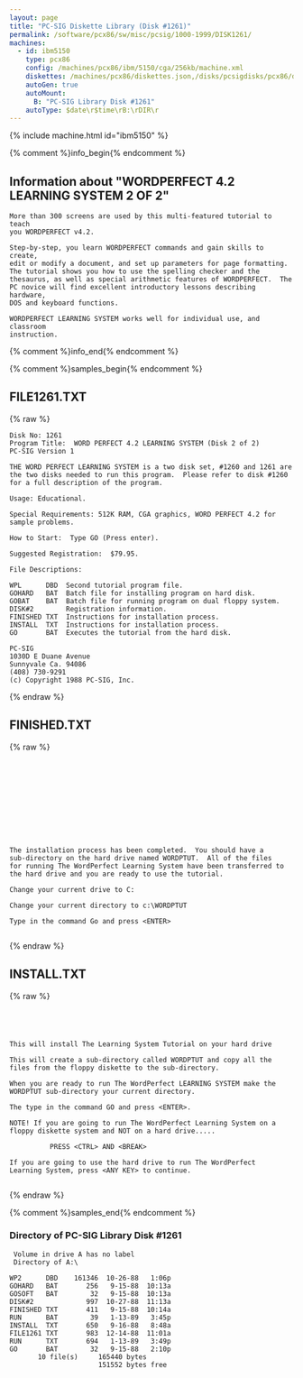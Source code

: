 ```yaml
---
layout: page
title: "PC-SIG Diskette Library (Disk #1261)"
permalink: /software/pcx86/sw/misc/pcsig/1000-1999/DISK1261/
machines:
  - id: ibm5150
    type: pcx86
    config: /machines/pcx86/ibm/5150/cga/256kb/machine.xml
    diskettes: /machines/pcx86/diskettes.json,/disks/pcsigdisks/pcx86/diskettes.json
    autoGen: true
    autoMount:
      B: "PC-SIG Library Disk #1261"
    autoType: $date\r$time\rB:\rDIR\r
---
```


{% include machine.html id="ibm5150" %}

{% comment %}info_begin{% endcomment %}

## Information about "WORDPERFECT 4.2 LEARNING SYSTEM 2 OF 2"

    More than 300 screens are used by this multi-featured tutorial to teach
    you WORDPERFECT v4.2.
    
    Step-by-step, you learn WORDPERFECT commands and gain skills to create,
    edit or modify a document, and set up parameters for page formatting.
    The tutorial shows you how to use the spelling checker and the
    thesaurus, as well as special arithmetic features of WORDPERFECT.  The
    PC novice will find excellent introductory lessons describing hardware,
    DOS and keyboard functions.
    
    WORDPERFECT LEARNING SYSTEM works well for individual use, and classroom
    instruction.
{% comment %}info_end{% endcomment %}

{% comment %}samples_begin{% endcomment %}

## FILE1261.TXT

{% raw %}
```
Disk No: 1261
Program Title:  WORD PERFECT 4.2 LEARNING SYSTEM (Disk 2 of 2)
PC-SIG Version 1

THE WORD PERFECT LEARNING SYSTEM is a two disk set, #1260 and 1261 are
the two disks needed to run this program.  Please refer to disk #1260
for a full description of the program.

Usage: Educational.

Special Requirements: 512K RAM, CGA graphics, WORD PERFECT 4.2 for
sample problems.

How to Start:  Type GO (Press enter).

Suggested Registration:  $79.95.

File Descriptions:

WPL      DBD  Second tutorial program file.
GOHARD   BAT  Batch file for installing program on hard disk.
GOBAT    BAT  Batch file for running program on dual floppy system.
DISK#2        Registration information.
FINISHED TXT  Instructions for installation process.
INSTALL  TXT  Instructions for installation process.
GO       BAT  Executes the tutorial from the hard disk.

PC-SIG
1030D E Duane Avenue
Sunnyvale Ca. 94086
(408) 730-9291
(c) Copyright 1988 PC-SIG, Inc.

```
{% endraw %}

## FINISHED.TXT

{% raw %}
```











The installation process has been completed.  You should have a
sub-directory on the hard drive named WORDPTUT.  All of the files
for running The WordPerfect Learning System have been transferred to
the hard drive and you are ready to use the tutorial.

Change your current drive to C:

Change your current directory to c:\WORDPTUT

Type in the command Go and press <ENTER>


```
{% endraw %}

## INSTALL.TXT

{% raw %}
```
 
 


This will install The Learning System Tutorial on your hard drive

This will create a sub-directory called WORDPTUT and copy all the
files from the floppy diskette to the sub-directory.  

When you are ready to run The WordPerfect LEARNING SYSTEM make the
WORDPTUT sub-directory your current directory.  

The type in the command GO and press <ENTER>.

NOTE! If you are going to run The WordPerfect Learning System on a
floppy diskette system and NOT on a hard drive.....

          PRESS <CTRL> AND <BREAK>

If you are going to use the hard drive to run The WordPerfect 
Learning System, press <ANY KEY> to continue.


```
{% endraw %}

{% comment %}samples_end{% endcomment %}

### Directory of PC-SIG Library Disk #1261

     Volume in drive A has no label
     Directory of A:\

    WP2      DBD    161346  10-26-88   1:06p
    GOHARD   BAT       256   9-15-88  10:13a
    GOSOFT   BAT        32   9-15-88  10:13a
    DISK#2             997  10-27-88  11:13a
    FINISHED TXT       411   9-15-88  10:14a
    RUN      BAT        39   1-13-89   3:45p
    INSTALL  TXT       650   9-16-88   8:48a
    FILE1261 TXT       983  12-14-88  11:01a
    RUN      TXT       694   1-13-89   3:49p
    GO       BAT        32   9-15-88   2:10p
           10 file(s)     165440 bytes
                          151552 bytes free
